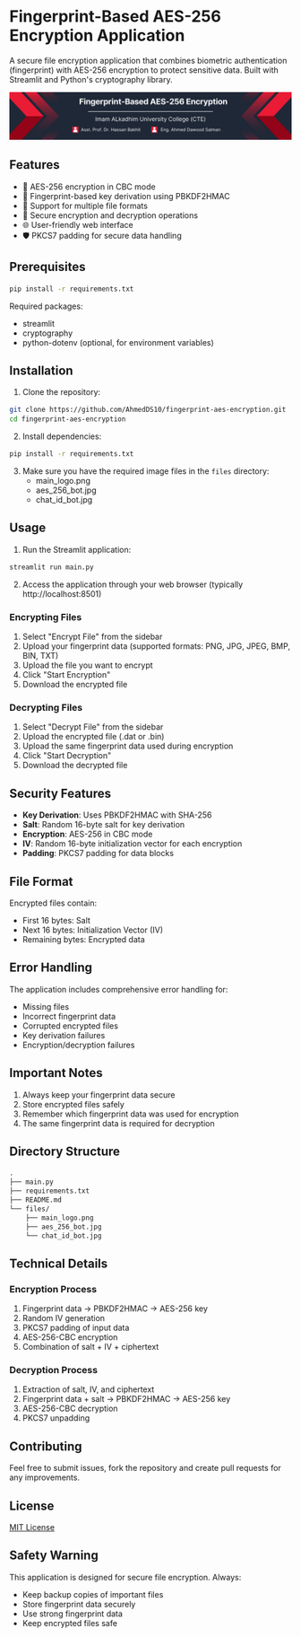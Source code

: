 # Fingerprint-Based AES-256 Encryption Application

A secure file encryption application that combines biometric authentication (fingerprint) with AES-256 encryption to protect sensitive data. Built with Streamlit and Python's cryptography library.

![Security Shield](files/main_logo.png)

## Features

- 🔐 AES-256 encryption in CBC mode
- 🔑 Fingerprint-based key derivation using PBKDF2HMAC
- 📁 Support for multiple file formats
- 🔄 Secure encryption and decryption operations
- 🌐 User-friendly web interface
- 🛡️ PKCS7 padding for secure data handling

## Prerequisites

```bash
pip install -r requirements.txt
```

Required packages:
- streamlit
- cryptography
- python-dotenv (optional, for environment variables)

## Installation

1. Clone the repository:
```bash
git clone https://github.com/AhmedDS10/fingerprint-aes-encryption.git
cd fingerprint-aes-encryption
```

2. Install dependencies:
```bash
pip install -r requirements.txt
```

3. Make sure you have the required image files in the `files` directory:
   - main_logo.png
   - aes_256_bot.jpg
   - chat_id_bot.jpg

## Usage

1. Run the Streamlit application:
```bash
streamlit run main.py
```

2. Access the application through your web browser (typically http://localhost:8501)

### Encrypting Files

1. Select "Encrypt File" from the sidebar
2. Upload your fingerprint data (supported formats: PNG, JPG, JPEG, BMP, BIN, TXT)
3. Upload the file you want to encrypt
4. Click "Start Encryption"
5. Download the encrypted file

### Decrypting Files

1. Select "Decrypt File" from the sidebar
2. Upload the encrypted file (.dat or .bin)
3. Upload the same fingerprint data used during encryption
4. Click "Start Decryption"
5. Download the decrypted file

## Security Features

- **Key Derivation**: Uses PBKDF2HMAC with SHA-256
- **Salt**: Random 16-byte salt for key derivation
- **Encryption**: AES-256 in CBC mode
- **IV**: Random 16-byte initialization vector for each encryption
- **Padding**: PKCS7 padding for data blocks

## File Format

Encrypted files contain:
- First 16 bytes: Salt
- Next 16 bytes: Initialization Vector (IV)
- Remaining bytes: Encrypted data

## Error Handling

The application includes comprehensive error handling for:
- Missing files
- Incorrect fingerprint data
- Corrupted encrypted files
- Key derivation failures
- Encryption/decryption failures

## Important Notes

1. Always keep your fingerprint data secure
2. Store encrypted files safely
3. Remember which fingerprint data was used for encryption
4. The same fingerprint data is required for decryption

## Directory Structure

```
.
├── main.py
├── requirements.txt
├── README.md
└── files/
    ├── main_logo.png
    ├── aes_256_bot.jpg
    └── chat_id_bot.jpg
```

## Technical Details

### Encryption Process
1. Fingerprint data → PBKDF2HMAC → AES-256 key
2. Random IV generation
3. PKCS7 padding of input data
4. AES-256-CBC encryption
5. Combination of salt + IV + ciphertext

### Decryption Process
1. Extraction of salt, IV, and ciphertext
2. Fingerprint data + salt → PBKDF2HMAC → AES-256 key
3. AES-256-CBC decryption
4. PKCS7 unpadding

## Contributing

Feel free to submit issues, fork the repository and create pull requests for any improvements.

## License

[MIT License](LICENSE)

## Safety Warning

This application is designed for secure file encryption. Always:
- Keep backup copies of important files
- Store fingerprint data securely
- Use strong fingerprint data
- Keep encrypted files safe
